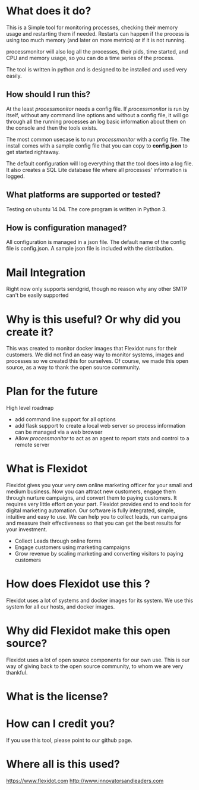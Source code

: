 # What does it do?

This is a Simple tool for monitoring processes, checking their memory usage and restarting them if needed. Restarts can happen if the process is using too much memory (and later on more metrics) or if it is not running.

processmonitor will also log all the processes, their pids, time started, and CPU and memory usage, so you can do a time series of the process.

The tool is written in python and is designed to be installed and used very easily.

## How should I run this?
At the least *processmonitor* needs a config file.
If *processmonitor* is run by itself, without any command line options and without a config file, it will go through all the running processes an log basic information about them on the console and then the tools exists.

The most common usecase is to run *processmonitor* with a config file. The install comes with a sample config file that you can copy to **config.json** to get started rightaway.

The default configuration will log everything that the tool does into a log file. It also creates a SQL Lite database file where all processes' information is logged.

## What platforms are supported or tested?
Testing on ubuntu 14.04. The core program is written in Python 3.

## How is configuration managed?
All configuration is managed in a json file. The default name of the config file is config.json. A sample json file is included with the distribution.

# Mail Integration
Right now only supports sendgrid, though no reason why any other SMTP can't be easily supported

# Why is this useful? Or why did you create it?
This was created to monitor docker images that Flexidot runs for their customers. We did not find an easy way to monitor systems, images and processes so we created this for ourselves. Of course, we made  this open source, as a way to thank the open source community.

# Plan for the future
High level roadmap
* add command line support for all options
* add flask support to create a local web server so process information can be managed via a web browser
* Allow *processmonitor* to act as an agent to report stats and control to a remote server

# What is Flexidot
Flexidot gives you your very own online marketing officer for your small and medium business. Now you can attract new customers, engage them through nurture campaigns, and convert them to paying customers. It requires very little effort on your part. Flexidot provides end to end tools for digital marketing automation. Our software is fully integrated, simple, intuitive and easy to use. We can help you to collect leads, run campaigns and measure their effectiveness so that you can get the best results for your investment.

* Collect Leads through online forms
* Engage customers using marketing campaigns
* Grow revenue by scaling marketing and converting visitors to paying customers

# How does Flexidot use this ?
Flexidot uses a lot of systems and docker images for its system. We use this system for all our hosts, and docker images.

# Why did Flexidot make this open source?
Flexidot uses a lot of open source components for our own use. This is our way of giving back to the open source community, to whom we are very thankful.

# What is the license?

# How can I credit you?
If you use this tool, please point to our github page.

# Where all is this used?
https://www.flexidot.com
http://www.innovatorsandleaders.com
